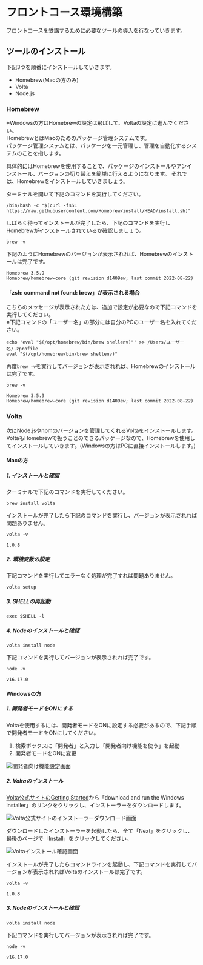 # フロントコース環境構築

フロントコースを受講するために必要なツールの導入を行なっていきます。  

## ツールのインストール

下記3つを順番にインストールしていきます。

- Homebrew(Macの方のみ)
- Volta
- Node.js

### Homebrew
※Windowsの方はHomebrewの設定は飛ばして、Voltaの設定に進んでください。  
HomebrewとはMacのためのパッケージ管理システムです。  
パッケージ管理システムとは、パッケージを一元管理し、管理を自動化するシステムのことを指します。

具体的にはHomebrewを使用することで、パッケージのインストールやアンインストール、バージョンの切り替えを簡単に行えるようになります。
それでは、Homebrewをインストールしていきましょう。

ターミナルを開いて下記のコマンドを実行してください。

```shell
/bin/bash -c "$(curl -fsSL https://raw.githubusercontent.com/Homebrew/install/HEAD/install.sh)"
```

しばらく待ってインストールが完了したら、下記のコマンドを実行しHomebrewがインストールされているか確認しましょう。

```shell
brew -v
```

下記のようにHomebrewのバージョンが表示されれば、Homebrewのインストールは完了です。

```shell
Homebrew 3.5.9
Homebrew/homebrew-core (git revision d1409ew; last commit 2022-08-22)
```

#### 「zsh: command not found: brew」が表示される場合
こちらのメッセージが表示された方は、追加で設定が必要なので下記コマンドを実行してください。  
※下記コマンドの「ユーザー名」の部分には自分のPCのユーザー名を入れてください。

```shell
echo 'eval "$(/opt/homebrew/bin/brew shellenv)"' >> /Users/ユーザー名/.zprofile
eval "$(/opt/homebrew/bin/brew shellenv)"
```

再度`brew -v`を実行してバージョンが表示されれば、Homebrewのインストールは完了です。

```shell
brew -v

Homebrew 3.5.9
Homebrew/homebrew-core (git revision d1409ew; last commit 2022-08-22)
```

### Volta
次にNode.jsやnpmのバージョンを管理してくれるVoltaをインストールします。  
VoltaもHomebrewで扱うことのできるパッケージなので、Homebrewを使用してインストールしていきます。(Windowsの方はPCに直接インストールします。)

#### Macの方
##### 1. インストールと確認
ターミナルで下記のコマンドを実行してください。

```shell
brew install volta
```

インストールが完了したら下記のコマンドを実行し、バージョンが表示されれば問題ありません。
```shell
volta -v

1.0.8
```

##### 2. 環境変数の設定
下記コマンドを実行してエラーなく処理が完了すれば問題ありません。

```shell
volta setup
```

##### 3. SHELLの再起動

```shell
exec $SHELL -l
```

##### 4. Nodeのインストールと確認

```shell
volta install node
```

下記コマンドを実行してバージョンが表示されれば完了です。

```shell
node -v

v16.17.0
```

#### Windowsの方

##### 1. 開発者モードをONにする
Voltaを使用するには、開発者モードをONに設定する必要があるので、下記手順で開発者モードをONにしてください。

1. 検索ボックスに「開発者」と入力し「開発者向け機能を使う」を起動
2. 開発者モードをONに変更

![開発者向け機能設定画面](https://res.cloudinary.com/gizumo-inc/image/upload/v1661313309/curriculums/Sass%20Lesson/developer_mode.png)

##### 2. Voltaのインストール
[Volta公式サイトのGetting Started](https://docs.volta.sh/guide/getting-started)から「download and run the Windows installer」のリンクをクリックし、インストーラーをダウンロードします。

![Volta公式サイトのインストーラーダウンロード画面](https://res.cloudinary.com/gizumo-inc/image/upload/v1661313322/curriculums/Sass%20Lesson/volta_installer.png)

ダウンロードしたインストーラーを起動したら、全て「Next」をクリックし、最後のページで「Install」をクリックしてください。

![Voltaインストール確認画面](https://res.cloudinary.com/gizumo-inc/image/upload/v1661313317/curriculums/Sass%20Lesson/volta_install.png)

インストールが完了したらコマンドラインを起動し、下記コマンドを実行してバージョンが表示されればVoltaのインストールは完了です。

```shell
volta -v

1.0.8
```

##### 3. Nodeのインストールと確認

```shell
volta install node
```

下記コマンドを実行してバージョンが表示されれば完了です。

```shell
node -v

v16.17.0
```
